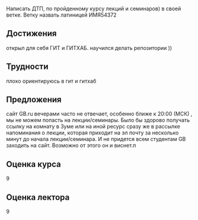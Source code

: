 Написать ДТП, по пройденному курсу лекций и семинаров) в своей ветке. Ветку назвать латиницей ИМЯ54372
## Достижения 
открыл для себя ГИТ и ГИТХАБ. научился делать репозитории ))
## Трудности 
плохо ориентируюсь в гит и гитхаб
## Предложения
 сайт GB.ru вечерами часто не отвечает, особенно ближе к 20:00 (МСК) , мы не можем
 попасть на лекции/семинары.
 Было бы здорово получать ссылку на комнату в Зуме или на иной ресурс  сразу же в рассылке напоминания о лекции, 
 которая приходит на эл почту за несколько минут до начала лекции/семинара.
 И не придется всем студентам GB заходить на сайт. Возможно от этого он и виснет.п
 ## Оценка курса 
9
## Оценка лектора
9